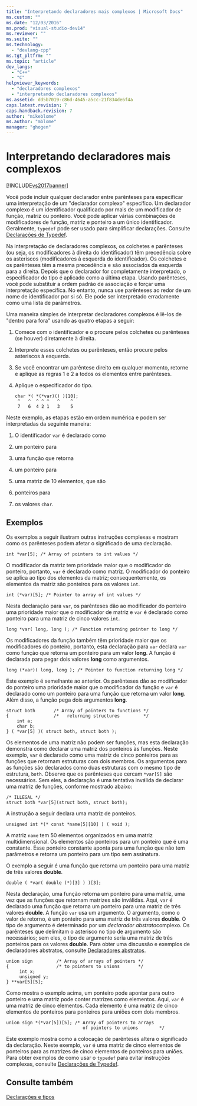 ```yaml
---
title: "Interpretando declaradores mais complexos | Microsoft Docs"
ms.custom: ""
ms.date: "12/03/2016"
ms.prod: "visual-studio-dev14"
ms.reviewer: ""
ms.suite: ""
ms.technology: 
  - "devlang-cpp"
ms.tgt_pltfrm: ""
ms.topic: "article"
dev_langs: 
  - "C++"
  - "C"
helpviewer_keywords: 
  - "declaradores complexos"
  - "interpretando declaradores complexos"
ms.assetid: dd5b7019-c86d-4645-a5cc-21f834de6f4a
caps.latest.revision: 7
caps.handback.revision: 7
author: "mikeblome"
ms.author: "mblome"
manager: "ghogen"
---
```

# Interpretando declaradores mais complexos
[!INCLUDE[vs2017banner](../assembler/inline/includes/vs2017banner.md)]

Você pode incluir qualquer declarador entre parênteses para especificar uma interpretação de um "declarador complexo" específico. Um declarador complexo é um identificador qualificado por mais de um modificador de função, matriz ou ponteiro.  Você pode aplicar várias combinações de modificadores de função, matriz e ponteiro a um único identificador.  Geralmente, `typedef` pode ser usado para simplificar declarações.  Consulte [Declarações de Typedef](../c-language/typedef-declarations.md).  
  
 Na interpretação de declaradores complexos, os colchetes e parênteses \(ou seja, os modificadores à direita do identificador\) têm precedência sobre os asteriscos \(modificadores à esquerda do identificador\).  Os colchetes e os parênteses têm a mesma precedência e são associados da esquerda para a direita.  Depois que o declarador for completamente interpretado, o especificador do tipo é aplicado como a última etapa.  Usando parênteses, você pode substituir a ordem padrão de associação e forçar uma interpretação específica.  No entanto, nunca use parênteses ao redor de um nome de identificador por si só.  Ele pode ser interpretado erradamente como uma lista de parâmetros.  
  
 Uma maneira simples de interpretar declaradores complexos é lê\-los de "dentro para fora" usando as quatro etapas a seguir:  
  
1.  Comece com o identificador e o procure pelos colchetes ou parênteses \(se houver\) diretamente à direita.  
  
2.  Interprete esses colchetes ou parênteses, então procure pelos asteriscos à esquerda.  
  
3.  Se você encontrar um parêntese direito em qualquer momento, retorne e aplique as regras 1 e 2 a todos os elementos entre parênteses.  
  
4.  Aplique o especificador do tipo.  
  
    ```  
    char *( *(*var)() )[10];  
     ^   ^  ^ ^ ^   ^    ^  
     7   6  4 2 1   3    5  
    ```  
  
 Neste exemplo, as etapas estão em ordem numérica e podem ser interpretadas da seguinte maneira:  
  
1.  O identificador `var` é declarado como  
  
2.  um ponteiro para  
  
3.  uma função que retorna  
  
4.  um ponteiro para  
  
5.  uma matriz de 10 elementos, que são  
  
6.  ponteiros para  
  
7.  os valores `char`.  
  
## Exemplos  
 Os exemplos a seguir ilustram outras instruções complexas e mostram como os parênteses podem afetar o significado de uma declaração.  
  
```  
int *var[5]; /* Array of pointers to int values */  
```  
  
 O modificador da matriz tem prioridade maior que o modificador do ponteiro, portanto, `var` é declarado como matriz.  O modificador do ponteiro se aplica ao tipo dos elementos da matriz; consequentemente, os elementos da matriz são ponteiros para os valores `int`.  
  
```  
int (*var)[5]; /* Pointer to array of int values */  
```  
  
 Nesta declaração para `var`, os parênteses dão ao modificador do ponteiro uma prioridade maior que o modificador de matriz e `var` é declarado como ponteiro para uma matriz de cinco valores `int`.  
  
```  
long *var( long, long ); /* Function returning pointer to long */  
```  
  
 Os modificadores da função também têm prioridade maior que os modificadores do ponteiro, portanto, esta declaração para `var` declara `var` como função que retorna um ponteiro para um valor **long**.  A função é declarada para pegar dois valores **long** como argumentos.  
  
```  
long (*var)( long, long ); /* Pointer to function returning long */  
```  
  
 Este exemplo é semelhante ao anterior.  Os parênteses dão ao modificador do ponteiro uma prioridade maior que o modificador da função e `var` é declarado como um ponteiro para uma função que retorna um valor **long**.  Além disso, a função pega dois argumentos **long**.  
  
```  
struct both       /* Array of pointers to functions */  
{                 /*   returning structures         */  
    int a;  
    char b;  
} ( *var[5] )( struct both, struct both );  
```  
  
 Os elementos de uma matriz não podem ser funções, mas esta declaração demonstra como declarar uma matriz dos ponteiros às funções.  Neste exemplo, `var` é declarado como uma matriz de cinco ponteiros para as funções que retornam estruturas com dois membros.  Os argumentos para as funções são declarados como duas estruturas com o mesmo tipo de estrutura, `both`.  Observe que os parênteses que cercam `*var[5]` são necessários.  Sem eles, a declaração é uma tentativa inválida de declarar uma matriz de funções, conforme mostrado abaixo:  
  
```  
/* ILLEGAL */  
struct both *var[5](struct both, struct both);  
```  
  
 A instrução a seguir declara uma matriz de ponteiros.  
  
```  
unsigned int *(* const *name[5][10] ) ( void );  
```  
  
 A matriz `name` tem 50 elementos organizados em uma matriz multidimensional.  Os elementos são ponteiros para um ponteiro que é uma constante.  Esse ponteiro constante aponta para uma função que não tem parâmetros e retorna um ponteiro para um tipo sem assinatura.  
  
 O exemplo a seguir é uma função que retorna um ponteiro para uma matriz de três valores **double**.  
  
```  
double ( *var( double (*)[3] ) )[3];  
```  
  
 Nesta declaração, uma função retorna um ponteiro para uma matriz, uma vez que as funções que retornam matrizes são inválidas.  Aqui, `var` é declarado uma função que retorna um ponteiro para uma matriz de três valores **double**.  A função `var` usa um argumento.  O argumento, como o valor de retorno, é um ponteiro para uma matriz de três valores **double**.  O tipo de argumento é determinado por um *declarador abstrato*complexo.  Os parênteses que delimitam o asterisco no tipo de argumento são necessários; sem eles, o tipo de argumento seria uma matriz de três ponteiros para os valores **double**.  Para obter uma discussão e exemplos de declaradores abstratos, consulte [Declaradores abstratos](../c-language/c-abstract-declarators.md).  
  
```  
union sign         /* Array of arrays of pointers */  
{                  /* to pointers to unions       */  
     int x;  
     unsigned y;  
} **var[5][5];  
```  
  
 Como mostra o exemplo acima, um ponteiro pode apontar para outro ponteiro e uma matriz pode conter matrizes como elementos.  Aqui, `var` é uma matriz de cinco elementos.  Cada elemento é uma matriz de cinco elementos de ponteiros para ponteiros para uniões com dois membros.  
  
```  
union sign *(*var[5])[5]; /* Array of pointers to arrays  
                             of pointers to unions        */  
```  
  
 Este exemplo mostra como a colocação de parênteses altera o significado da declaração.  Neste exemplo, `var` é uma matriz de cinco elementos de ponteiros para as matrizes de cinco elementos de ponteiros para uniões.  Para obter exemplos de como usar o `typedef` para evitar instruções complexas, consulte [Declarações de Typedef](../c-language/typedef-declarations.md).  
  
## Consulte também  
 [Declarações e tipos](../c-language/declarations-and-types.md)